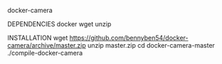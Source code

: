 docker-camera

DEPENDENCIES
docker
wget
unzip

INSTALLATION
wget https://github.com/bennyben54/docker-camera/archive/master.zip
unzip master.zip
cd docker-camera-master
./compile-docker-camera